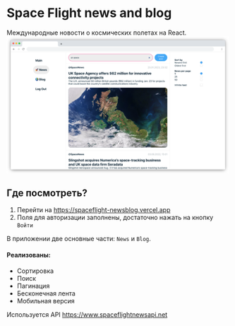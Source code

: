 # Space Flight news and blog
Международные новости о космических полетах на React.
![Страница новостей, поисковой запрос "Uk space"](assets/screenshot.png)

## Где посмотреть?
1. Перейти на https://spaceflight-newsblog.vercel.app
2. Поля для авторизации заполнены, достаточно нажать на кнопку `Войти`

В приложении две основные части: `News` и `Blog`. 
#### Реализованы:
* Сортировка
* Поиск
* Пагинация
* Бесконечная лента
* Мобильная версия

Используется API https://www.spaceflightnewsapi.net
